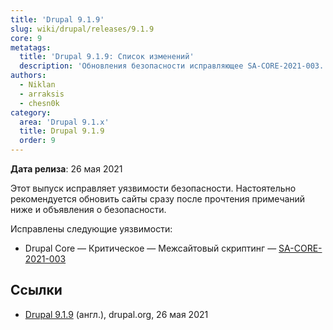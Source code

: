```yaml
---
title: 'Drupal 9.1.9'
slug: wiki/drupal/releases/9.1.9
core: 9
metatags:
  title: 'Drupal 9.1.9: Список изменений'
  description: 'Обновления безопасности исправляющее SA-CORE-2021-003.'
authors:
  - Niklan
  - arraksis
  - chesn0k
category:
  area: 'Drupal 9.1.x'
  title: Drupal 9.1.9
  order: 9
---
```


**Дата релиза**: 26 мая 2021

Этот выпуск исправляет уязвимости безопасности. Настоятельно рекомендуется обновить сайты сразу после прочтения примечаний ниже и объявления о безопасности.

Исправлены следующие уязвимости:

- Drupal Core — Критическое — Межсайтовый скриптинг — [SA-CORE-2021-003](../../../../security/sa-core/2021-003/index.md)

## Ссылки

- [Drupal 9.1.9](https://www.drupal.org/project/drupal/releases/9.1.9) (англ.), drupal.org, 26 мая 2021
